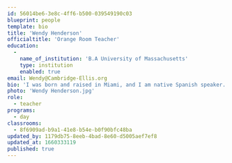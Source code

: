 ```yaml
---
id: 56014be6-3e8c-4ff6-b500-039549190c03
blueprint: people
template: bio
title: 'Wendy Henderson'
officialtitle: 'Orange Room Teacher'
education:
  -
    name_of_institution: 'B.A University of Massachusetts'
    type: institution
    enabled: true
email: Wendy@Cambridge-Ellis.org
bio: 'I was born and raised in Miami, and I am native Spanish speaker. I have been living in Cambridge for over two decades, and currently reside with my husband, two alumni CES children, and my dog Archie. My inspiration and love for children began after having my own. I joined the CES staff to earn my early childhood teaching license, and I am excited to be part of the Yellow Room team. I enjoy running, skiing, biking, traveling, and spending time with family and friends.'
photo: 'Wendy Henderson.jpg'
role:
  - teacher
programs:
  - day
classrooms:
  - 8f6909ad-b9a1-41e8-b54e-b0f90bfc48ba
updated_by: 1179db75-8eeb-4bad-8e60-d5005aef7ef8
updated_at: 1660333119
published: true
---
```

